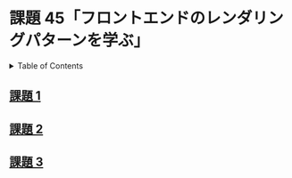 # 課題 45「フロントエンドのレンダリングパターンを学ぶ」

<!-- START doctoc generated TOC please keep comment here to allow auto update -->
<!-- DON'T EDIT THIS SECTION, INSTEAD RE-RUN doctoc TO UPDATE -->
<details>
<summary>Table of Contents</summary>

- [課題 1](#%E8%AA%B2%E9%A1%8C-1)
- [課題 2](#%E8%AA%B2%E9%A1%8C-2)
- [課題 3](#%E8%AA%B2%E9%A1%8C-3)

</details>
<!-- END doctoc generated TOC please keep comment here to allow auto update -->

## [課題 1](./task_1)

## [課題 2](./task_2)

## [課題 3](./task_3)
